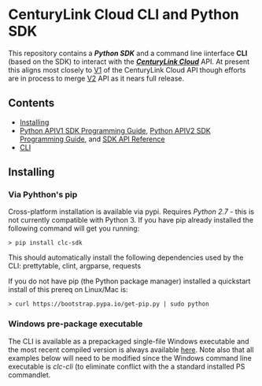 # CenturyLink Cloud CLI and Python SDK

This repository contains a ***Python SDK*** and a command line iinterface **CLI** (based on the SDK) to interact with the ***[CenturyLink Cloud](http://www.centurylinkcloud.com)*** API.  At present this aligns most closely to [V1](https://t3n.zendesk.com/categories/20012068-API-v1-0) of the CenturyLink Cloud API though efforts are in process to merge [V2](https://t3n.zendesk.com/categories/20067994-API-v2-0-Beta-) API as it nears full release.

## Contents

* [Installing](#installing)
* [Python APIV1 SDK Programming Guide](README_PYTHON_APIV2_SDK.md), [Python APIV2 SDK Programming Guide](README_PYTHON_APIV1_SDK.md), and [SDK API Reference](http://centurylinkcloud.github.io/clc-python-sdk/doc/clc.html)
* [CLI](README_CLI.md)


## Installing

### Via Pyhthon's pip
Cross-platform installation is available via pypi.  Requires *Python 2.7* - this is not currently compatible with Python 3.
If you have pip already installed the following command will get you running:
```
> pip install clc-sdk
```

This should automatically install the following dependencies used by the CLI: prettytable, clint, argparse, requests

If you do not have pip (the Python package manager) installed a quickstart install of this prereq on Linux/Mac is:
```
> curl https://bootstrap.pypa.io/get-pip.py | sudo python
```

### Windows pre-package executable
The CLI is available as a prepackaged single-file Windows executable and the most recent compiled version is always available [here](https://github.com/CenturyLinkCloud/clc-python-sdk/raw/master/src/dist/clc-cli.exe).
Note also that all examples below will need to be modified since the Windows command line executable is *clc-cli* (to eliminate conflict with the a 
standard installed PS commandlet.


